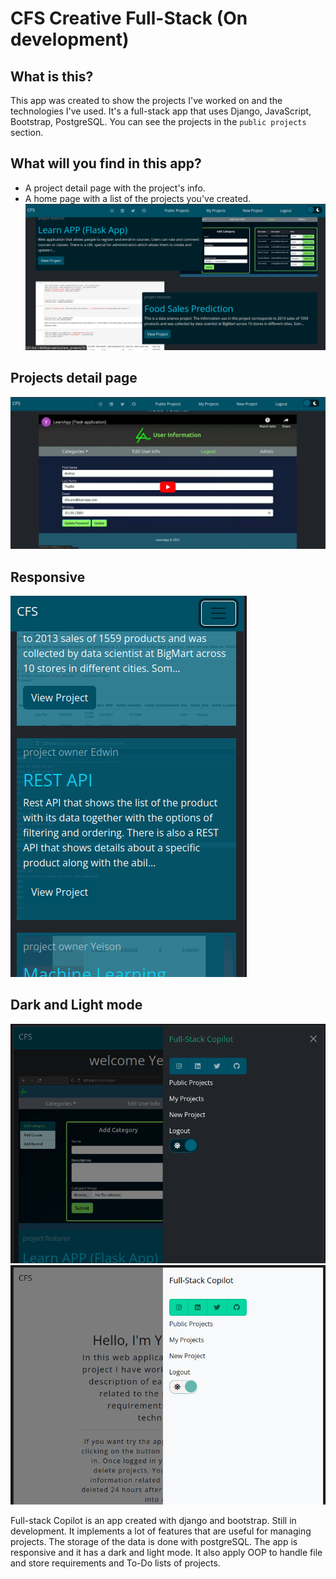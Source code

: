 # CFS Creative Full-Stack (On development)

## What is this?
This app was created to show the projects I've worked on and the technologies I've used. It's a full-stack app that uses Django, JavaScript, Bootstrap, PostgreSQL. You can see the projects in the `public projects` section.
<!-- It's possible to to register and login to the app, and then create, edit, and delete projects, but once you log out, the info will be deleted from the database, the information related to the projects also will be deleted.so, keep that in mind. -->

## What will you find in this app?
- A project detail page with the project's info.
- A home page with a list of the projects you've created.
![Home page](pre_login/static/images/cfs-project-lg-size.png)
## Projects detail page
![Project detail page](pre_login/static/images/project-dark-view.png)
## Responsive
![Responsive](pre_login/static/images/mobile_dark_view.png)
## Dark and Light mode
![Dark and Light mode](pre_login/static/images/tablet_dark_view.png)
![Dark and Light mode](pre_login/static/images/tablet_light_view.png)

Full-stack Copilot is an app created with django and bootstrap. Still in development. It implements a lot of features that are useful for managing projects. The storage of the data is done with postgreSQL. The app is responsive and it has a dark and light mode. It also apply OOP to handle file and store requirements and To-Do lists of projects.